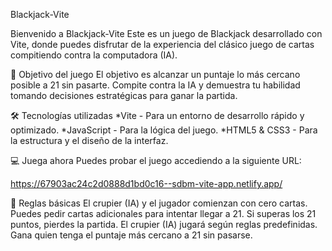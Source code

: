 Blackjack-Vite

Bienvenido a Blackjack-Vite 
Este es un juego de Blackjack desarrollado con Vite, donde puedes disfrutar de la experiencia del clásico juego de cartas compitiendo contra la computadora (IA).

🎯 Objetivo del juego
El objetivo es alcanzar un puntaje lo más cercano posible a 21 sin pasarte. Compite contra la IA y demuestra tu habilidad tomando decisiones estratégicas para ganar la partida.

🛠️ Tecnologías utilizadas
*Vite - Para un entorno de desarrollo rápido y optimizado.
*JavaScript - Para la lógica del juego.
*HTML5 & CSS3 - Para la estructura y el diseño de la interfaz.

💻 Juega ahora
Puedes probar el juego accediendo a la siguiente URL:

https://67903ac24c2d0888d1bd0c16--sdbm-vite-app.netlify.app/

📖 Reglas básicas
El crupier (IA) y el jugador comienzan con cero cartas.
Puedes pedir cartas adicionales para intentar llegar a 21.
Si superas los 21 puntos, pierdes la partida.
El crupier (IA) jugará según reglas predefinidas.
Gana quien tenga el puntaje más cercano a 21 sin pasarse.
